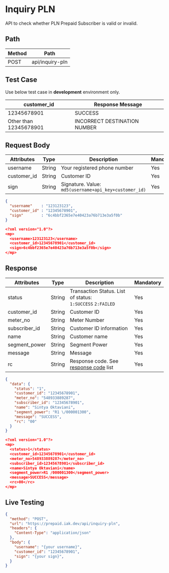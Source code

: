 # Inquiry PLN

API to check whether PLN Prepaid Subscriber is valid or invalid.

## Path

Method | Path 
---------|----------
 POST | api/inquiry-pln

## Test Case

Use below test case in **development** environment only. 

<!-- title: Test Case List -->
customer_id | Response Message 
---------|----------
 12345678901 | SUCCESS
 Other than 12345678901 | INCORRECT DESTINATION NUMBER

## Request Body

<!-- title: Request Attributes -->
Attributes | Type | Description | Mandatory
---------|----------|---------|----------
 username | String | Your registered phone number | Yes
 customer_id | String | Customer ID | Yes
 sign | String | Signature. Value: `md5(username+api_key+customer_id)` | Yes

<!--
type: tab
title: JSON
-->

```json
{
  "username"    : "123123123",
  "customer_id" : "12345678901",
  "sign"        : "6c4bbf2365e7e40423a76b713e3a5f0b"
}
```

<!--
type: tab
title: XML
-->

```json
<?xml version="1.0"?>
<mp>
  <username>123123123</username>
  <customer_id>12345678901</customer_id>
  <sign>6c4bbf2365e7e40423a76b713e3a5f0b</sign>
</mp>
```
<!-- type: tab-end -->

## Response

<!-- title: Response Attributes -->
Attributes | Type | Description | Mandatory
---------|----------|---------|----------
 status | String | Transaction Status. List of status: <br> `1:SUCCESS` `2:FAILED` | Yes
 customer_id | String | Customer ID | Yes
 meter_no | String | Meter Number | Yes
 subscriber_id | String | Customer ID information | Yes
 name | String | Customer name | Yes
 segment_power | String | Segment Power | Yes
 message | String | Message | Yes
 rc | String | Response code. See [response code](../../../response-code.md) list | Yes


<!--
type: tab
title: JSON
-->

```json
{
  "data": {
    "status": "1",
    "customer_id": "12345678901",
    "meter_no": "548933889287",
    "subscriber_id": "12345678901",
    "name": "Sintya Oktaviani",
    "segment_power": "R1 \/000001300",
    "message": "SUCCESS",
    "rc": "00"
  }
}
```

<!--
type: tab
title: XML
-->

```json
<?xml version="1.0"?>
<mp>
  <status>1</status>
  <customer_id>12345678901</customer_id>
  <meter_no>548933889287</meter_no>
  <subscriber_id>12345678901</subscriber_id>
  <name>Sintya Oktaviani</name>
  <segment_power>R1 /000001300</segment_power>
  <message>SUCCESS</message>
  <rc>00</rc>
</mp>
```
<!-- type: tab-end -->

## Live Testing

```json http
{
  "method": "POST",
  "url": "https://prepaid.iak.dev/api/inquiry-pln",
  "headers": {
    "Content-Type": "application/json"
  },
  "body": {
    "username": "{your username}",
    "customer_id": "12345678901",
    "sign": "{your sign}",
  }
}
```